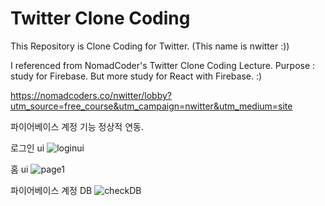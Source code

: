 # Twitter Clone Coding
This Repository is Clone Coding for Twitter. (This name is nwitter :))

I referenced from NomadCoder's Twitter Clone Coding Lecture.
Purpose : study for Firebase. But more study for React with Firebase. :)

https://nomadcoders.co/nwitter/lobby?utm_source=free_course&utm_campaign=nwitter&utm_medium=site

파이어베이스 계정 기능 정상적 연동.

로그인 ui
![loginui](https://github.com/KRSuchan/nwitter/assets/49422581/4e6aba6c-1f46-4cf5-916b-a152cd5a7fd0)

홈 ui 
![page1](https://github.com/KRSuchan/nwitter/assets/49422581/bba014ce-9b8b-47c0-a718-97adb3b1da14)

파이어베이스 계정 DB
![checkDB](https://github.com/KRSuchan/nwitter/assets/49422581/59683e16-b1a5-44d6-9196-36446f3ca7bc)
